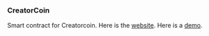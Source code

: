 ### CreatorCoin
Smart contract for Creatorcoin.
Here is the [website](https://www.creatorcoin.app/).
Here is a [demo](https://www.youtube.com/watch?v=iYg_-q4DqJU).

